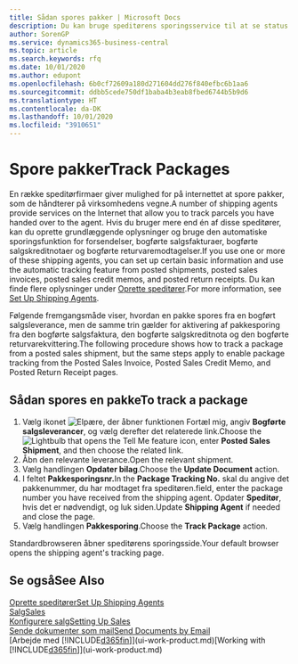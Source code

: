 ```yaml
---
title: Sådan spores pakker | Microsoft Docs
description: Du kan bruge speditørens sporingsservice til at se status for en levering.
author: SorenGP
ms.service: dynamics365-business-central
ms.topic: article
ms.search.keywords: rfq
ms.date: 10/01/2020
ms.author: edupont
ms.openlocfilehash: 6b0cf72609a180d271604dd276f840efbc6b1aa6
ms.sourcegitcommit: ddbb5cede750df1baba4b3eab8fbed6744b5b9d6
ms.translationtype: HT
ms.contentlocale: da-DK
ms.lasthandoff: 10/01/2020
ms.locfileid: "3910651"
---
```

# <a name="track-packages"></a><span data-ttu-id="2b829-103">Spore pakker</span><span class="sxs-lookup"><span data-stu-id="2b829-103">Track Packages</span></span>

<span data-ttu-id="2b829-104">En række speditørfirmaer giver mulighed for på internettet at spore pakker, som de håndterer på virksomhedens vegne.</span><span class="sxs-lookup"><span data-stu-id="2b829-104">A number of shipping agents provide services on the Internet that allow you to track parcels you have handed over to the agent.</span></span> <span data-ttu-id="2b829-105">Hvis du bruger mere end én af disse speditører, kan du oprette grundlæggende oplysninger og bruge den automatiske sporingsfunktion for forsendelser, bogførte salgsfakturaer, bogførte salgskreditnotaer og bogførte returvaremodtagelser.</span><span class="sxs-lookup"><span data-stu-id="2b829-105">If you use one or more of these shipping agents, you can set up certain basic information and use the automatic tracking feature from posted shipments, posted sales invoices, posted sales credit memos, and posted return receipts.</span></span> <span data-ttu-id="2b829-106">Du kan finde flere oplysninger under [Oprette speditører](sales-how-to-set-up-shipping-agents.md).</span><span class="sxs-lookup"><span data-stu-id="2b829-106">For more information, see [Set Up Shipping Agents](sales-how-to-set-up-shipping-agents.md).</span></span>  

<span data-ttu-id="2b829-107">Følgende fremgangsmåde viser, hvordan en pakke spores fra en bogført salgsleverance, men de samme trin gælder for aktivering af pakkesporing fra den bogførte salgsfaktura, den bogførte salgskreditnota og den bogførte returvarekvittering.</span><span class="sxs-lookup"><span data-stu-id="2b829-107">The following procedure shows how to track a package from a posted sales shipment, but the same steps apply to enable package tracking from the Posted Sales Invoice, Posted Sales Credit Memo, and Posted Return Receipt pages.</span></span>  

## <a name="to-track-a-package"></a><span data-ttu-id="2b829-108">Sådan spores en pakke</span><span class="sxs-lookup"><span data-stu-id="2b829-108">To track a package</span></span>

1. <span data-ttu-id="2b829-109">Vælg ikonet ![Elpære, der åbner funktionen Fortæl mig](media/ui-search/search_small.png "Fortæl mig, hvad du vil foretage dig"), angiv **Bogførte salgsleverancer**, og vælg derefter det relaterede link.</span><span class="sxs-lookup"><span data-stu-id="2b829-109">Choose the ![Lightbulb that opens the Tell Me feature](media/ui-search/search_small.png "Tell me what you want to do") icon, enter **Posted Sales Shipment**, and then choose the related link.</span></span>
2. <span data-ttu-id="2b829-110">Åbn den relevante leverance.</span><span class="sxs-lookup"><span data-stu-id="2b829-110">Open the relevant shipment.</span></span>
3. <span data-ttu-id="2b829-111">Vælg handlingen **Opdater bilag**.</span><span class="sxs-lookup"><span data-stu-id="2b829-111">Choose the **Update Document** action.</span></span>
4. <span data-ttu-id="2b829-112">I feltet **Pakkesporingsnr.**</span><span class="sxs-lookup"><span data-stu-id="2b829-112">In the **Package Tracking No.**</span></span> <span data-ttu-id="2b829-113">skal du angive det pakkenummer, du har modtaget fra speditøren.</span><span class="sxs-lookup"><span data-stu-id="2b829-113">field, enter the package number you have received from the shipping agent.</span></span> <span data-ttu-id="2b829-114">Opdater **Speditør**, hvis det er nødvendigt, og luk siden.</span><span class="sxs-lookup"><span data-stu-id="2b829-114">Update **Shipping Agent** if needed and close the page.</span></span>
5. <span data-ttu-id="2b829-115">Vælg handlingen **Pakkesporing**.</span><span class="sxs-lookup"><span data-stu-id="2b829-115">Choose the **Track Package** action.</span></span>

<span data-ttu-id="2b829-116">Standardbrowseren åbner speditørens sporingsside.</span><span class="sxs-lookup"><span data-stu-id="2b829-116">Your default browser opens the shipping agent's tracking page.</span></span>

## <a name="see-also"></a><span data-ttu-id="2b829-117">Se også</span><span class="sxs-lookup"><span data-stu-id="2b829-117">See Also</span></span>

[<span data-ttu-id="2b829-118">Oprette speditører</span><span class="sxs-lookup"><span data-stu-id="2b829-118">Set Up Shipping Agents</span></span>](sales-how-to-set-up-shipping-agents.md)  
[<span data-ttu-id="2b829-119">Salg</span><span class="sxs-lookup"><span data-stu-id="2b829-119">Sales</span></span>](sales-manage-sales.md)  
[<span data-ttu-id="2b829-120">Konfigurere salg</span><span class="sxs-lookup"><span data-stu-id="2b829-120">Setting Up Sales</span></span>](sales-setup-sales.md)  
[<span data-ttu-id="2b829-121">Sende dokumenter som mail</span><span class="sxs-lookup"><span data-stu-id="2b829-121">Send Documents by Email</span></span>](ui-how-send-documents-email.md)  
<span data-ttu-id="2b829-122">[Arbejde med [!INCLUDE[d365fin](includes/d365fin_md.md)]](ui-work-product.md)</span><span class="sxs-lookup"><span data-stu-id="2b829-122">[Working with [!INCLUDE[d365fin](includes/d365fin_md.md)]](ui-work-product.md)</span></span>
